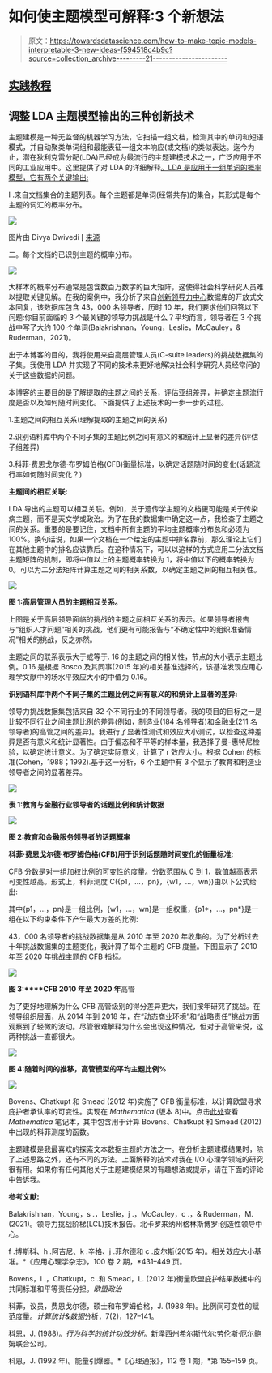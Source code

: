 # 如何使主题模型可解释:3 个新想法

> 原文：<https://towardsdatascience.com/how-to-make-topic-models-interpretable-3-new-ideas-f594518c4b9c?source=collection_archive---------21----------------------->

## [实践教程](https://towardsdatascience.com/tagged/hands-on-tutorials)

## 调整 LDA 主题模型输出的三种创新技术

主题建模是一种无监督的机器学习方法，它扫描一组文档，检测其中的单词和短语模式，并自动聚类单词组和最能表征一组文本响应(或文档)的类似表达。迄今为止，潜在狄利克雷分配(LDA)已经成为最流行的主题建模技术之一，广泛应用于不同的工业应用中。这里提供了对 LDA 的详细解释[。LDA 是应用于一组单词的概率模型，它有两个关键输出:](https://medium.com/@pratikbarhate/latent-dirichlet-allocation-for-beginners-a-high-level-intuition-23f8a5cbad71)

I .来自文档集合的主题列表。每个主题都是单词(经常共存)的集合，其形式是每个主题的词汇的概率分布。

![](img/558d12e3e88f6fe0f747e5dbb7597463.png)

图片由 Divya Dwivedi [ [来源](/nlp-extracting-the-main-topics-from-your-dataset-using-lda-in-minutes-21486f5aa925)

二。每个文档的已识别主题的概率分布。

![](img/6b63ec8cf36200951cff11cd99aa6cba.png)

大样本的概率分布通常是包含数百万数字的巨大矩阵，这使得社会科学研究人员难以提取关键见解。在我的案例中，我分析了来自[创新领导力中心](https://www.ccl.org/)数据库的开放式文本回复，该数据库包含 43，000 名领导者，历时 10 年，我们要求他们回答以下问题:你目前面临的 3 个最关键的领导力挑战是什么？平均而言，领导者在 3 个挑战中写了大约 100 个单词(Balakrishnan，Young，Leslie，McCauley，& Ruderman，2021)。

出于本博客的目的，我将使用来自高层管理人员(C-suite leaders)的挑战数据集的子集。我使用 LDA 并实现了不同的技术来更好地解决社会科学研究人员经常问的关于这些数据的问题。

本博客的主要目的是了解提取的主题之间的关系，评估亚组差异，并确定主题流行度是否以及如何随时间变化。下面提供了上述技术的一步一步的过程。

1.主题之间的相互关系(理解提取的主题之间的关系)

2.识别语料库中两个不同子集的主题比例之间有意义的和统计上显著的差异(评估子组差异)

3.科菲·费恩戈尔德·布罗姆伯格(CFB)衡量标准，以确定话题随时间的变化(话题流行率如何随时间变化？)

**主题间的相互关联:**

LDA 导出的主题可以相互关联。例如，关于遗传学主题的文档更可能是关于传染病主题，而不是天文学或政治。为了在我的数据集中确定这一点，我检查了主题之间的关系。重要的是要记住，文档中所有主题的平均主题概率分布总和必须为 100%。换句话说，如果一个文档在一个给定的主题中排名靠前，那么理论上它们在其他主题中的排名应该靠后。在这种情况下，可以以这样的方式应用二分法文档主题矩阵的机制，即将中值以上的主题概率转换为 1，将中值以下的概率转换为 0。可以为二分法矩阵计算主题之间的相关系数，以确定主题之间的相互相关性。

![](img/2790596a13bfed4ff70909a5dc7e1017.png)

**图 1:高层管理人员的主题相互关系。**

上图是关于高层领导面临的挑战的主题之间相互关系的表示。如果领导者报告与“组织人才问题”相关的挑战，他们更有可能报告与“不确定性中的组织准备情况”相关的挑战，反之亦然。

主题之间的联系表示大于或等于. 16 的主题之间的相关性，节点的大小表示主题比例。0.16 是根据 Bosco 及其同事(2015 年)的相关基准选择的，该基准发现应用心理学文献中的场水平效应大小的中值为 0.16。

**识别语料库中两个不同子集的主题比例之间有意义的和统计上显著的差异:**

领导力挑战数据集包括来自 32 个不同行业的不同领导者。我的项目的目标之一是比较不同行业之间主题比例的差异(例如，制造业(184 名领导者)和金融业(211 名领导者)的高管之间的差异)。我进行了显著性测试和效应大小测试，以检查这种差异是否有意义和统计显著性。由于偏态和不平等的样本量，我选择了曼-惠特尼检验，以确定统计意义。为了确定实际意义，计算了 r 效应大小。根据 Cohen 的标准(Cohen，1988；1992).基于这一分析，6 个主题中有 3 个显示了教育和制造业领导者之间的显著差异。

![](img/569e73ac8012d1927e5c8c3a1a66ea6b.png)

**表 1:教育与金融行业领导者的话题比例和统计数据**

![](img/e7f2b5f9ef08b64aae19703d3d39a424.png)

**图 2:教育和金融服务领导者的话题概率**

**科菲·费恩戈尔德·布罗姆伯格(CFB)用于识别话题随时间变化的衡量标准:**

CFB 分数是对一组加权比例的可变性的度量。分数范围从 0 到 1，数值越高表示可变性越高。形式上，科菲测度 C({p1，…，pn}，{w1，…，wn})由以下公式给出:

其中{p1，…，pn}是一组比例，{w1，…，wn}是一组权重，{p1*，…，pn*}是一组在以下约束条件下产生最大方差的比例:

43，000 名领导者的挑战数据集是从 2010 年至 2020 年收集的。为了分析过去十年挑战数据集的主题变化，我计算了每个主题的 CFB 度量。下图显示了 2010 年至 2020 年挑战主题的 CFB 指标。

![](img/d7796661256631e7e97a5580bf409c6a.png)

**图 3:****CFB 2010 年至 2020 年**高管

为了更好地理解为什么 CFB 高管级别的得分差异更大，我们按年研究了挑战。在领导组织层面，从 2014 年到 2018 年，在“动态商业环境”和“战略责任”挑战方面观察到了轻微的波动。尽管很难解释为什么会出现这种情况，但对于高管来说，这两种挑战一直都很大。

![](img/35c59c6f545bb32f424b92b0122f0e8d.png)

**图 4:随着时间的推移，高管模型的平均主题比例%**

![](img/e0649afdf8ccfbf98011736e62e8b2e2.png)

Bovens、Chatkupt 和 Smead (2012 年)实施了 CFB 衡量标准，以计算欧盟寻求庇护者承认率的可变性。实现在 *Mathematica* (版本 8)中。点击[此处](http://fitelson.org/coffey_measure.nb)查看 *Mathematica* 笔记本，其中包含用于计算 Bovens、Chatkupt 和 Smead (2012)中出现的科菲测度的函数。

主题建模是我最喜欢的探索文本数据主题的方法之一。在分析主题建模结果时，除了上述思路之外，还有不同的方法。上面解释的技术对我在 I/O 心理学领域的研究很有用。如果你有任何其他关于主题建模结果的有趣想法或提示，请在下面的评论中告诉我。

**参考文献:**

Balakrishnan，Young，s .，Leslie，j .，McCauley，c .，& Ruderman，M. (2021)。领导力挑战阶梯(LCL)技术报告。北卡罗来纳州格林斯博罗:创造性领导中心。

f .博斯科、h .阿吉尼、k .辛格、j .菲尔德和 c .皮尔斯(2015 年)。相关效应大小基准。*《应用心理学杂志》，100 卷 2 期，*431–449 页。

Bovens，l .，Chatkupt，c .和 Smead，L. (2012 年)衡量欧盟庇护结果数据中的共同标准和平等责任分担。*欧盟政治*

科菲，议员，费恩戈尔德，硕士和布罗姆伯格，J. (1988 年)。比例间可变性的赋范度量。*计算统计&数据*分析，7(2)，127–141。

科恩，J. (1988)。*行为科学的统计功效分析*。新泽西州希尔斯代尔:劳伦斯·厄尔鲍姆联合公司。

科恩，J. (1992 年)。能量引爆器。*《心理通报》，112 卷 1 期，*第 155–159 页。